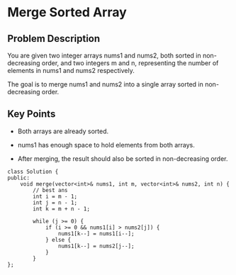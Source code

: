 # Merge Sorted Array

## Problem Description
You are given two integer arrays nums1 and nums2, both sorted in non-decreasing order, and two integers m and n, representing the number of elements in nums1 and nums2 respectively.

The goal is to merge nums1 and nums2 into a single array sorted in non-decreasing order.

## Key Points

* Both arrays are already sorted.

* nums1 has enough space to hold elements from both arrays.

* After merging, the result should also be sorted in non-decreasing order.

```
class Solution {
public:
    void merge(vector<int>& nums1, int m, vector<int>& nums2, int n) {
        // best ans
        int i = m - 1;
        int j = n - 1;
        int k = m + n - 1;
        
        while (j >= 0) {
            if (i >= 0 && nums1[i] > nums2[j]) {
                nums1[k--] = nums1[i--];
            } else {
                nums1[k--] = nums2[j--];
            }
        }
};
```
